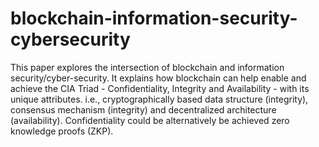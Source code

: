 # blockchain-information-security-cybersecurity
This paper explores the intersection of blockchain and information security/cyber-security. It explains how blockchain can help enable and achieve the CIA Triad - Confidentiality, Integrity and Availability - with its unique attributes. i.e., cryptographically based data structure (integrity), consensus mechanism (integrity) and decentralized architecture (availability). Confidentiality could be alternatively be achieved zero knowledge proofs (ZKP).
